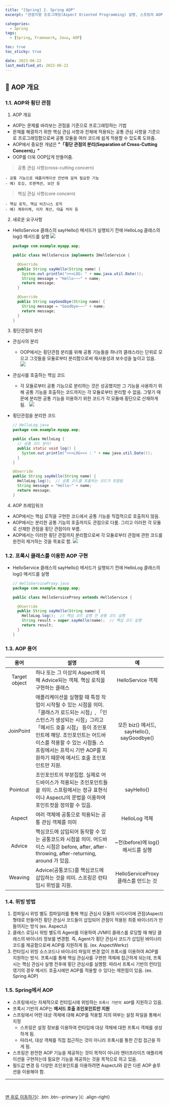 ```yaml
---
title: "[Spring] 2. Spring AOP"
excerpt: "관점지향 프로그래밍(Aspect Oriented Programming) 설명, 스프링의 AOP 프레임워크는 관점지향 프로그래밍을 훨씬 쉽고 간결하게 작성할 수 있도록 도와줌"

categories:
  - Spring
tags:
  - [Spring, Framework, Java, AOP]

toc: true
toc_sticky: true

date: 2023-06-22
last_modified_at: 2023-06-22
---
```


## 🌱 AOP 개요

### 1.1. AOP와 횡단 관점

1.  AOP 개요

- AOP는 문제를 바라보는 관점을 기준으로 프로그래밍하는 기법
- 문제를 해결하기 위한 핵심 관심 사항과 전체에 적용되는 공통 관심 사항을 기준으로 프로그래밍함으로써 공통 모듈을 여러 코드에 쉽게 적용할 수 있도록 도와줌.
- AOP에서 중요한 개념은 **"「횡단 관점의 분리(Separation of Cross-Cutting Concern)」"**
- OOP를 더욱 OOP답게 만들어줌.

> 공통 관심 사항(cross-cutting concern)

    - 공통 기능으로 애플리케이션 전반에 걸쳐 필요한 기능
    - 예) 로깅, 트랜잭션, 보안 등

> 핵심 관심 사항(core concern)

    - 핵심 로직, 핵심 비즈니스 로직
    - 예) 계좌이체, 이자 계산, 대출 처리 등

2.  새로운 요구사항

- HelloService 클래스의 sayHello() 메서드가 실행되기 전에 HelloLog 클래스의 log() 메서드를 실행
  ![](https://github.com/threeplef/threeplef.github.io/assets/89235056/7213343f-8515-4804-83ec-0e93a738e27b)

  ```java
  package com.example.myapp.aop;

  public class HelloService implements IHelloService {

    @Override
    public String sayHello(String name) {
      System.out.println(">>>LOG: " + new.java.util.Date());
      String message = "Hello~~~" + name;
      return message;
    }

    @Override
    public String sayGoodbye(String name) {
      String message = "Goodbye~~~" + name;
      return message;
    }
  }
  ```

3.  횡단관점의 분리

- 관심사의 분리
  - OOP에서는 횡단관점 분리를 위해 공통 기능들을 하나의 클래스라는 단위로 모으고 그것들을 모듈로부터 분리함으로써 재사용성과 보수성을 높이고 있음. &nbsp;&nbsp;![](https://github.com/threeplef/threeplef.github.io/assets/89235056/c607c03e-d0f0-432a-b4c1-5631a7d0ed7d)
- 관심사를 호출하는 핵심 코드
  - 각 모듈로부터 공통 기능으로 분리하는 것은 성공했지만 그 기능을 사용하기 위해 공통 기능을 호출하는 코드까지는 각 모듈로부터 분리할 수 없음. 그렇기 때문에 분리한 공통 기능을 이용하기 위한 코드가 각 모듈에 횡단으로 산재하게 됨. &nbsp;&nbsp;![](https://github.com/threeplef/threeplef.github.io/assets/89235056/50ee959d-e6e6-4153-8b64-42387c7326ae)
- 횡단관점을 분리한 코드

  ```java
  // HelloLog.java
  package com.example.myapp.aop;

  public class HelloLog {
    // 공통 코드 분리!
    public static void log() {
      System.out.println(">>>LOG<<< : " + new java.util.Date());
    }
  }
  ```

  ```java
  @Override
  public String sayHello(String name) {
    HelloLog.log();  // 공통 코드를 호출하는 코드가 포함됨
    String message = "Hello~" + name;
    return message;
  }
  ```

4.  AOP 프레임워크

- AOP에서는 핵심 로직을 구현한 코드에서 공통 기능을 직접적으로 호출하지 않음.
- AOP에서는 분리한 공통 기능의 호출까지도 관점으로 다룸. 그리고 이러한 각 모듈로 산재한 관점을 횡단 관점이라 부름.
- AOP에서는 이러한 횡단 관점까지 분리함으로써 각 모듈로부터 관점에 관한 코드를 완전히 제거하는 것을 목표로 함.
  ![](https://github.com/threeplef/threeplef.github.io/assets/89235056/2e5ff540-1ab0-4079-a5da-d624138c4342)

### 1.2. 프록시 클래스를 이용한 AOP 구현

- HelloService 클래스의 sayHello() 메서드가 실행되기 전에 HelloLog 클래스의 log() 메서드를 실행

  ```java
  // HelloServiceProxy.java
  package com.example.myapp.aop;

  public class HelloServiceProxy extends HelloService {

    @Override
    public String sayHello(String name) {
      HelloLog.log();  // 핵심 코드 실행 전 공통 코드 실행
      String result = super.sayHello(name);  // 핵심 코드 실행
      return result;
    }
  }
  ```

### 1.3. AOP 용어

|     용어      | 설명                                                                                                                                                                                                                                                                                                        |                     예                      |
| :-----------: | ----------------------------------------------------------------------------------------------------------------------------------------------------------------------------------------------------------------------------------------------------------------------------------------------------------- | :-----------------------------------------: |
| Target object | 하나 또는 그 이상의 Aspect에 의해 Advice되는 객체. 핵심 로직을 구현하는 클래스                                                                                                                                                                                                                              |              HelloService 객체              |
|   JoinPoint   | 애플리케이션을 실행할 때 특정 작업이 시작될 수 있는 시점을 의미. 「클래스가 로드되는 시점」, 「인스턴스가 생성되는 시점」그리고 「메서드 호출 시점」 등이 조인포인트에 해당. 조인포인트는 어드바이스를 적용할 수 있는 시점들. 스프링에서는 프락시 기반 AOP를 지원하기 때문에 메서드 호출 조인포인트만 지원. | 모든 biz() 메서드, sayHello(), sayGoodbye() |
|   Pointcut    | 조인포인트의 부분집합. 실제로 어드바이스가 적용되는 조인포인트들을 의미. 스프링에서는 정규 표현식이나 AspectJ의 문법을 이용하여 포인트컷을 정의할 수 있음.                                                                                                                                                  |                 sayHello()                  |
|    Aspect     | 여러 객체에 공통으로 적용되는 공통 관심 객체를 의미                                                                                                                                                                                                                                                         |                HelloLog 객체                |
|    Advice     | 핵심코드에 삽입되어 동작할 수 있는 공통코드와 시점을 의미. 어드바이스 시점은 before, after, after-throwing, after-returning, around 가 있음.                                                                                                                                                                |      ~전(before)에 log() 메서드를 실행      |
|    Weaving    | Advice(공통코드)를 핵심코드에 삽입하는 것을 의미. 스프링은 런타임시 위빙을 지원.                                                                                                                                                                                                                            |    HelloServiceProxy 클래스를 만드는 것     |

### 1.4. 위빙 방법

1. 컴파일시 위빙
   별도 컴파일러를 통해 핵심 관심사 모듈의 사이사이에 관점(Aspect) 형태로 만들어진 횡단 관심사 코드들이 삽입되어 관점이 적용된 최종 바이너리가 만들어지는 방식 (ex. AspectJ)
2. 클래스 로딩시 위빙
   별도의 Agent를 이용하여 JVM이 클래스를 로딩할 때 해당 클래스의 바이너리 정보를 변경함. 즉, Agent가 횡단 관심사 코드가 삽입된 바이너리 코드를 제공함으로써 AOP를 지원하게 됨. (ex. AspectWerkz)
3. 런타임시 위빙
   소스코드나 바이너리 파일의 변경 없이 프록시를 이용하여 AOP를 지원하는 방식. 프록시를 통해 핵심 관심사를 구현한 객체에 접근하게 되는데, 프록시는 핵심 관심사 실행 전후에 횡단 관심사를 실행함. 따라서 프록시 기반의 런타임 엮기의 경우 메서드 호출시에만 AOP를 적용할 수 있다는 제한점이 있음. (ex. Spring AOP)

### 1.5. Spring에서 AOP

- 스프링에서는 자체적으로 런타임시에 위빙하는 `프록시 기반의 AOP`를 지원하고 있음.
- 프록시 기반의 AOP는 **메서드 호출 조인포인트만 지원**
- 스프링에서 어떤 대상 객체에 대해 AOP를 적용할 지의 여부는 설정 파일을 통해서 지정
  - 스프링은 설정 정보를 이용하여 런타임에 대상 객체에 대한 프록시 객체를 생성하게 됨.
  - 따라서, 대상 객체를 직접 접근하는 것이 아니라 프록시를 통한 간접 접근을 하게 됨.
- 스프링은 완전한 AOP 기능을 제공하는 것이 목적이 아니라 엔터프라이즈 애플리케이션을 구현하는데 필요한 기능을 제공하는 것을 목적으로 하고 있음.
- 필드값 변경 등 다양한 조인포인트를 이용하려면 AspectJ와 같은 다른 AOP 솔루션을 이용해야 함.

---

<br>

[맨 위로 이동하기](#){: .btn .btn--primary }{: .align-right}
